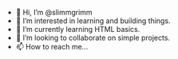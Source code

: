 - 👋 Hi, I’m @slimmgrimm
- 👀 I’m interested in learning and building things.
- 🌱 I’m currently learning HTML basics.
- 💞️ I’m looking to collaborate on simple projects.
- 📫 How to reach me...

<!---
slimmgrimm/slimmgrimm is a ✨ special ✨ repository because its `README.md` (this file) appears on your GitHub profile.
You can click the Preview link to take a look at your changes.
--->
